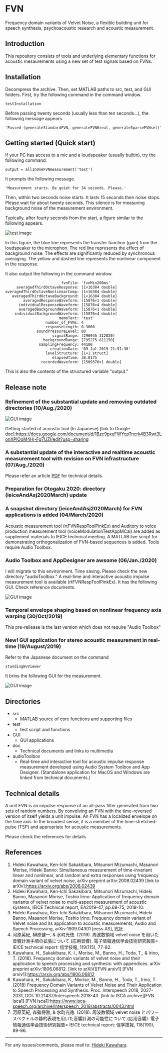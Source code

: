 # FVN
Frequency domain variants of Velvet Noise, a flexible building unit for speech synthesis, psychoacoustic research and acoustic measurement.

## Introduction

This repository consists of tools and underlying elementary functions for acoustic mesaurements 
using a new set of test signals based on FVNs.

## Installation

Decompress the archive. Then, set MATLAB paths to src, test, and GUI folders. First, try the following command in the command window.

    testInstallation

Before passing twenty seconds (usually less than ten seconds...), the following message appears.

    'Passed (generateStandardFVN, generateFVN6real, generateSparseFVNset)'

## Getting started (Quick start)

If your PC has access to a mic and a loudspeaker (usually builtin), try the following command.

    output = allInOneFVNmeasurement('test')

It prompts the following message.

    'Measurement starts. Be quiet for 34 seconds. Please.'

Then, within two seconds noise starts. It lasts 15 seconds then noise stops. Please wait for about twenty seconds. 
This silence is for measuring background noise of the measurement environment.

Typically, after fourty seconds from the start, a figure similar to the following appears.

![test image](sampleTest.jpg)

In this figure, the blue line represents the transfer function (gain) from the loudspeaker to the microphon.
The red line represents the effect of background noise. 
The effects are significantly reduced by synchronous averaging.
The yellow and dashed line represents the nonlinear component in the response.

It also output the following in the command window.

                             fvnFile: 'fvnMin200ms'
         averagedThirdOctaveResponse: [1×16384 double]
    averagedThirdOctaveNonlinearComp: [1×16384 double]
       averagedThirdOctaveBackground: [1×16384 double]
            averagedResponseWaveform: [15876×1 double]
          individualResponseWaveform: [15876×4 double]
          averagedBackgroundWaveform: [15876×1 double]
        individualBackgroundWaveform: [15876×4 double]
                            memoText: 'test'
                      number_of_FVNs: 4
                      responseLength: 0.3000
                  soundPressureLevel: 80
                         signalRange: [296945 312820]
                     backgroundRange: [795275 811150]
                   samplingFrequency: 44100
                        creationDate: '09-Jul-2019 21:51:38'
                      levelStructure: [1×1 struct]
                         elapsedTime: 38.8175
                    recordedWaveform: [1509376×1 double]

This is also the contents of the structured variable "output."

## Release note

### Refinement of the substantial update and removing outdated directories (10/Aug./2020)

![GUI image](acousticMeasurementFVN.jpg)

Getting started of acoustic tool (In Japanese) [link to Google doc]:https://docs.google.com/document/d/1Bzc9pxeFWYcpTncrk4B3Rwt3LonXPlOoM4Hj-Fg7UZI/edit?usp=sharing

### A substantial update of the interactive and realtime acoustic measurement tool with revision on FVN infrastructure (07/Aug./2020)

Please refer an article [PDF](http://arxiv.org/abs/2008.02439) for technical details.

### Preparation for Otogaku 2020: directory (ieiceAndAsj2020March) update

### A snapshot directory (ieiceAndAsj2020March) for FVN applications is added (04/March/2020)

Acoustic measurement tool (rtFVNRespToolPinkEx) and Auditory to voice production measurement tool (voiceModulationTestAppMCal) are added as supplement materials to IEICE technical meeting. A MATLAB live script for demonstrating orthogonalization of FVN-based sequences is added. Tools require Audio Toolbox.

### Audio Toolbox and AppDesigner are awsome (06/Jan./2020)

I will migrate to this environment. Time saving. Please check the new directory "audioToolbox." A real-time and interactive acoustic impulse measurement tool is available (rtFVNRespToolPinkEx). It has the following GUI. Check reference documents.

![GUI image](rtFVNtoolGUI.jpg)

### Temporal envelope shaping based on nonlinear frequency axis warping (30/Oct/2019)

This pre-reliease is the last version which does not require "Audio Toolbox"

###  New! GUI application for stereo acoustic measurement in real-time (19/August/2019)

Refer to the Japanese document on the command
```
standingWvViewer
```
It brins the following GUI for the measurement.

![GUI image](stwaveViewer.jpg)

## Directories

* src
  * MATLAB source of core functions and supporting files
* test
  * test script and functions 
* GUI 
  *  GUI applications 
* doc 
  * Technical documents and links to multimedia
* audioToolbox
  * Real-time and interactive tool for acoustic impulse response measurement developed using Audio System Toolbox and App Designer. (Standalone application for MacOS and Windows are linked from technical documents.)

## Technical details
A unit FVN is an impulse response of an all-pass filter generated from two sets of random numbers.
By convolving an FVN with the time-reversed version of itself yields a unit impulse.
An FVN has a localized envelope on the time axis.
In the broadest sense, it is a member of the time-stretched-pulse (TSP) and
appropriate for acoustic measurements.

Please check the references for details

## References

1. Hideki Kawahara, Ken-Ichi Sakakibara, Mitsunori Mizumachi, Masanori Morise, Hideki Banno: Simultaneous measurement of time-invariant linear and nonlinear, and random and extra responses using frequency domain variant of velvet noise, arXiv preprint arXiv:2008.02439 [link to arXiv]:https://arxiv.org/abs/2008.02439
1. Hideki Kawahara, Ken-Ichi Sakakibara, Mitsunori Mizumachi, Hideki Banno, Masanori Morise, Toshio Irino: Application of frequency domain variants of velvet noise to multi-aspect measurement of acoustic systems, IEICE Technical report, EA2019-47, pp.69-75, 2019-10.
1. Hideki Kawahara, Ken-Ichi Sakakibara, Mitsunori Mizumachi, Hideki Banno, Masanori Morise, Toshio Irino: Frequency domain variant of Velvet noise and its application to acoustic measurements, Audio and Speech Processing, arXiv:1909.04301 [eess.AS], [PDF](https://arxiv.org/abs/1909.04301)
1. 河原英紀, 榊原健一, & 水町光徳. (2019). 周波数領域 velvet noise を用いた音響計測手順の拡張について (応用音響). 電子情報通信学会技術研究報告= IEICE technical report: 信学技報, 119(115), 77-82.
1. Kawahara, H., Sakakibara, K. I., Morise, M., Banno, H., Toda, T., & Irino, T. (2018). Frequency domain variants of velvet noise and their application to speech processing and synthesis: with appendices. arXiv preprint arXiv:1806.06812.  [link to arXiV][FVN arxiv1]
[FVN arxiv1]:https://arxiv.org/abs/1806.06812
2. Kawahara, H., Sakakibara, K., Morise, M., Banno, H., Toda, T., Irino, T. (2018) Frequency Domain Variants of Velvet Noise and Their Application to Speech Processing and Synthesis. Proc. Interspeech 2018, 2027-2031, DOI: 10.21437/Interspeech.2018-43.  [link to ISCA archive][FVN isca1]
[FVN isca1]:https://www.isca-speech.org/archive/Interspeech_2018/abstracts/0043.html
3. 河原英紀, 森勢将雅, & 水町光徳. (2018). 周波数領域 velvet noise とパワースペクトルの静的表現を用いた音響計測の可能性について (応用音響). 電子情報通信学会技術研究報告= IEICE technical report: 信学技報, 118(190), 89-96.

***
For any issues/comments, please mail to:
[Hideki Kawahara][mymail]

[mymail]:mailto:kawahara@wakayama-u.ac.jp

